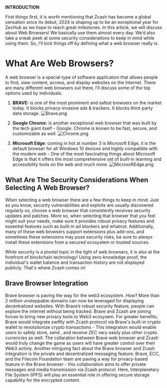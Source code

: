 
**INTRODUCTION**

First things first, it is worth mentioning that Zcash has become a global sensation since its debut; 2024 is shaping up to be an exceptional year for ZecHub as we hope to reach great milestones. In this article, we will discuss about Web Browsers! We basically use them almost every day. We’d also take a sneak peek at some security considerations to keep in mind while using them. So, I’ll kick things off by defining what a web browser really is.

# What Are Web Browsers?

A web browser is a special type of software application that allows people to find, view content, access, and display websites on the Internet. There are many different web browsers out there, I’ll discuss some of the top options used by individuals.

1. **BRAVE:** is one of the most prominent and safest browsers on the market today. It blocks privacy-invasive ads & trackers. It blocks third-party data storage. 
![Brave.png](https://images.app.goo.gl/BvjTC5yyNkpb5Qkb8)

2. **Google Chrome:** is another exceptional web browser that was built by the tech giant itself - Google. Chrome is known to be fast, secure, and customizable as well. 
![Chrome.png](https://images.app.goo.gl/WA9yoA781SH6MdCbA)

3. **Microsoft Edge**: coming in hot at number 3 is Microsoft Edge, it is the default browser for all Windows 10 devices and highly compatible with the modern web - One of the most fascinating things about Microsoft Edge is that it offers the most comprehensive set of built-in learning and accessibility tools on the web and much more.
![MicrosoftEdge.png](https://images.app.goo.gl/Vc81hPAtVxsjsPaJ9)

## What Are The Security Considerations When Selecting A Web Browser?

When selecting a web browser there are a few things to keep in mind: Just so you know, security vulnerabilities and exploits are usually discovered regularly so, choose a web browser that consistently receives security updates and patches. More so, when selecting that browser that you feel might suit your needs, make sure it provides robust privacy features and essential features such as built-in ad blockers and whatnot. Additionally, many of these web browsers support extensions plus add-ons, and sometimes these extensions may pose security risks, be sure to always install these extensions from a secured ecosystem or trusted sources. 

While security is a pivotal topic in the light of web browsers, it is also at the forefront of blockchain technology! Using zero-knowledge proof, the individual's wallet balance and transaction history are not displayed publicly. That's where Zcash comes in! 

 
## Brave Browser Integration

Brave browser is paving the way for the web3 ecosystem. How? More than 2 million unstoppable domains can now be leveraged for displaying decentralized websites. With Brave’s robust security feature, people can explore the internet without being tracked. Brave and Zcash are joining forces to bring new privacy tools to Web3 ecosysem. For greater benefits, Brave would integrate swiftly with Zcash protocol via Brave's built-in crypto wallet to revolutionize crypto transactions - This integration would enable users to safely store, send , and receive ZEC very easily plus other crypto currencies as well. The collaration between Brave web browser and Zcash would truly change the game as users will have greater control over their Web3 activiy. Another intriguing fact about the Brave browser and Zcash integration is the private and decentralized messaging feature; Brave, ECC, and the Filecoin Foundation team are paving a way for privacy-based feature in the Brave browser - this collaboration aims to offer private messages and media transmission via Zcash protocol. Here, Interplanetary File System (IPFS) will play an essential role in offering secure storage capability for the encrypted content.

